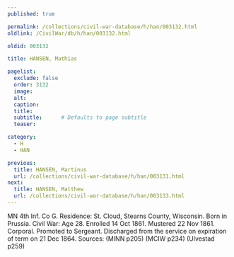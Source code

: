```yaml
---
published: true

permalink: /collections/civil-war-database/h/han/003132.html
oldlink: /CivilWar/db/h/han/003132.html

oldid: 003132

title: HANSEN, Mathias

pagelist:
  exclude: false
  order: 3132
  image: 
  alt:
  caption:
  title:
  subtitle:      # Defaults to page subtitle
  teaser:

category: 
  - H 
  - HAN

previous:
  title: HANSEN, Martinus
  url: /collections/civil-war-database/h/han/003131.html  
next:
  title: HANSEN, Matthew
  url: /collections/civil-war-database/h/han/003133.html   
---
```

MN 4th Inf. Co G. Residence: St. Cloud, Stearns County, Wisconsin. Born in Prussia. Civil War: Age 28. Enrolled 14 Oct 1861. Mustered 22 Nov 1861. Corporal. Promoted to Sergeant. Discharged from the service on expiration of term on 21 Dec 1864. Sources: (MINN p205) (MCIW p234) (Ulvestad p259)